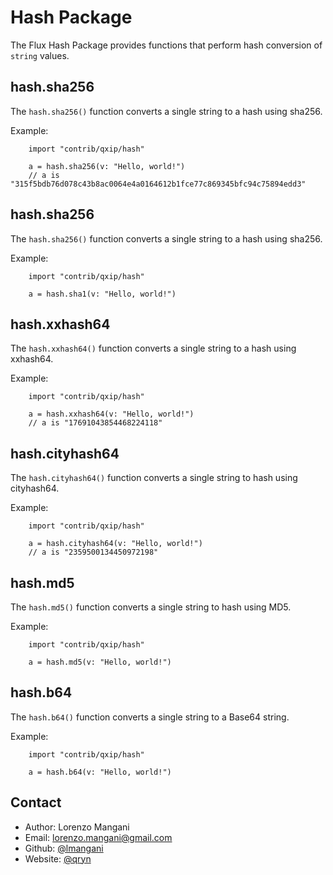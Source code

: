 # Hash Package

The Flux Hash Package provides functions that perform hash conversion of `string` values.

## hash.sha256
The `hash.sha256()` function converts a single string to a hash using sha256.

Example:

```
    import "contrib/qxip/hash"

    a = hash.sha256(v: "Hello, world!")
    // a is "315f5bdb76d078c43b8ac0064e4a0164612b1fce77c869345bfc94c75894edd3"
```

## hash.sha256
The `hash.sha256()` function converts a single string to a hash using sha256.

Example:

```
    import "contrib/qxip/hash"

    a = hash.sha1(v: "Hello, world!")
```

## hash.xxhash64
The `hash.xxhash64()` function converts a single string to a hash using xxhash64.

Example:

```
    import "contrib/qxip/hash"

    a = hash.xxhash64(v: "Hello, world!")
    // a is "17691043854468224118"
```

## hash.cityhash64
The `hash.cityhash64()` function converts a single string to hash using cityhash64.

Example:

```
    import "contrib/qxip/hash"

    a = hash.cityhash64(v: "Hello, world!")
    // a is "2359500134450972198"
```

## hash.md5
The `hash.md5()` function converts a single string to hash using MD5.

Example:

```
    import "contrib/qxip/hash"

    a = hash.md5(v: "Hello, world!")
```

## hash.b64
The `hash.b64()` function converts a single string to a Base64 string.

Example:

```
    import "contrib/qxip/hash"

    a = hash.b64(v: "Hello, world!")
```

## Contact
- Author: Lorenzo Mangani
- Email: lorenzo.mangani@gmail.com
- Github: [@lmangani](https://github.com/lmangani)
- Website: [@qryn](https://qryn.dev)

